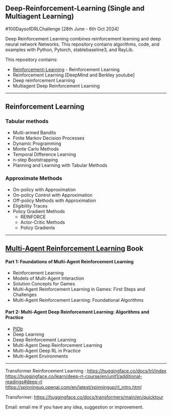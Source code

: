## Deep-Reinforcement-Learning (Single and Multiagent Learning)
 #100DaysofDRLChallenge [28th June - 6th Oct 2024]

Deep Reinforcement Learning combines reinforcement learning and deep neural network Networks. This repository contains algorithms, code, and examples with Python, Pytorch, stablebaseline3, and RayLib.

This repository contains:
- [Reinforcement-Learning] - Reinforcement Learning
- Reinforcement Learning [DeepMind and Berkley youtube]
- Deep reinforcement Learning
- Multiagent Deep Reinforcement Learning

------------------------------------------------------------------------
## Reinforcement Learning

### Tabular methods
- Multi-armed Bandits
- Finite Markov Decision Processes
- Dynamic Programming
- Monte Carlo Methods
- Temporal Difference Learning
- n-step Bootstrapping
- Planning and Learning with Tabular Methods

### Approximate Methods
- On-policy with Approximation
- On-policy Control with Approximation
- Off-policy Methods with Approximation
- Eligibility Traces
- Policy Gradient Methods
     - REINFORCE
     - Actor-Critic Methods
     - Policy Gradients
       
-------------------------------------------------------------------------
## [Multi-Agent  Reinforcement Learning] Book

#### Part 1: Foundations of Multi-Agent Reinforcement Learning

- Reinforcement Learning
- Models of Multi-Agent Interaction
- Solution Concepts for Games
- Multi-Agent Reinforcement Learning in Games: First Steps and Challenges
- Multi-Agent Reinforcement Learning: Foundational Algorithms

#### Part 2: Multi-Agent Deep Reinforcement Learning: Algorithms and Practice
-    [PlDb]
- Deep Learning
- Deep Reinforcement Learning
- Multi-Agent Deep Reinforcement Learning
- Multi-Agent Deep RL in Practice
- Multi-Agent Environments

--------------------------------------------------------------------------

[//]: # (Thanks - http://stackoverflow.com/questions/4823468/store-comments-in-markdown-syntax)

   [Reinforcement-Learning]: <https://www.youtube.com/watch?v=2GwBez0D20A&list=PLwRJQ4m4UJjNymuBM9RdmB3Z9N5-0IlY0>
   [DRL]: <https://www.youtube.com/watch?v=SupFHGbytvA&list=PL_iWQOsE6TfVYGEGiAOMaOzzv41Jfm_Ps>
   [Deep Learning]: <https://www.youtube.com/watch?v=CO3-sFmADfI&list=PL_iWQOsE6TfVmKkQHucjPAoRtIJYt8a5A&index=13>
   [LLM]: <https://stanford-cs324.github.io/winter2022>
   [Transformers]: <https://web.stanford.edu/class/cs25/index.html#course>
   [Deep Learning]: <https://cs230.stanford.edu>
   [Deep Reinforcement Learning]: <https://www.youtube.com/watch?v=FgzM3zpZ55o&list=PLoROMvodv4rOSOPzutgyCTapiGlY2Nd8u>
   [Physics DRL]: <https://www.youtube.com/@Eigensteve/videos>
   [RL]: <https://www.youtube.com/watch?v=TCCjZe0y4Qc&list=PLqYmG7hTraZDVH599EItlEWsUOsJbAodm>
   [Multi-Agent  Reinforcement Learning]: <https://www.marl-book.com/download/marl-book.pdf>

   [PlDb]: <https://github.com/joemccann/dillinger/tree/master/plugins/dropbox/README.md>
   [PlGh]: <https://github.com/joemccann/dillinger/tree/master/plugins/github/README.md>
   [PlGd]: <https://github.com/joemccann/dillinger/tree/master/plugins/googledrive/README.md>
   [PlOd]: <https://github.com/joemccann/dillinger/tree/master/plugins/onedrive/README.md>
   [PlMe]: <https://github.com/joemccann/dillinger/tree/master/plugins/medium/README.md>
   [PlGa]: <https://github.com/RahulHP/dillinger/blob/master/plugins/googleanalytics/README.md>

Transformer Reinforcement Learning : https://huggingface.co/docs/trl/index
https://huggingface.co/learn/deep-rl-course/en/unit1/additional-readings#deep-rl
https://spinningup.openai.com/en/latest/spinningup/rl_intro.html

Transformer: https://huggingface.co/docs/transformers/main/en/quicktour

Email: email me if you have any idea, suggestion or improvement.
